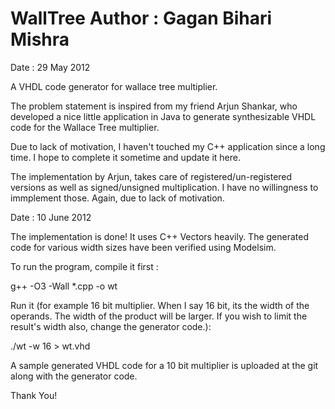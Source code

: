 WallTree
Author : Gagan Bihari Mishra
========

Date : 29 May 2012

A VHDL code generator for wallace tree multiplier.

The problem statement is inspired from my friend Arjun Shankar, who developed a nice little application in Java to generate synthesizable VHDL code for the Wallace Tree multiplier.

Due to lack of motivation, I haven't touched my C++ application since a long time. I hope to complete it sometime and update it here. 

The implementation by Arjun, takes care of registered/un-registered versions as well as signed/unsigned multiplication. I have no willingness to immplement those. Again, due to lack of motivation.

Date : 10 June 2012

The implementation is done! It uses C++ Vectors heavily.
The generated code for various width sizes have been verified using Modelsim. 

To run the program, compile it first :

g++ -O3 -Wall *.cpp -o wt

Run it (for example 16 bit multiplier. When I say 16 bit, its the width of the operands. The width of the product will be larger. If you wish to limit the result's width also, change the generator code.):

./wt -w 16 > wt.vhd

A sample generated VHDL code for a 10 bit multiplier is uploaded at the git along with the generator code.

Thank You!